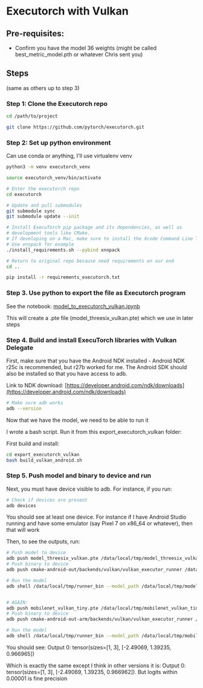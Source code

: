 # Executorch with Vulkan

## Pre-requisites:

- Confirm you have the model 36 weights (might be called best_metric_model.pth or whatever Chris sent you)

## Steps

(same as others up to step 3)

### Step 1: Clone the Executorch repo

```sh
cd /path/to/project

git clone https://github.com/pytorch/executorch.git
```

### Step 2: Set up python environment

Can use conda or anything, I'll use virtualenv venv

```sh
python3 -m venv executorch_venv

source executorch_venv/bin/activate

# Enter the executorch repo
cd executorch

# Update and pull submodules
git submodule sync
git submodule update --init

# Install ExecuTorch pip package and its dependencies, as well as
# development tools like CMake.
# If developing on a Mac, make sure to install the Xcode Command Line Tools first.
# Use xnnpack for example
./install_requirements.sh --pybind xnnpack

# Return to original repo because need requirements on our end
cd ..

pip install -r requirements_executorch.txt
```

### Step 3. Use python to export the file as Executorch program

See the notebook: [model_to_executorch_vulkan.ipynb](./model_to_executorch_vulkan.ipynb)

This will create a .pte file (model_threesix_vulkan.pte) which we use in later steps

### Step 4. Build and install ExecuTorch libraries with Vulkan Delegate

First, make sure that you have the Android NDK installed - Android NDK r25c is recommended, but r27b worked for me. The Android SDK should also be installed so that you have access to adb.

Link to NDK download: [https://developer.android.com/ndk/downloads](https://developer.android.com/ndk/downloads)

```sh
# Make sure adb works
adb --version
```

Now that we have the model, we need to be able to run it

I wrote a bash script. Run it from this export_executorch_vulkan folder:

First build and install:

```sh
cd export_executorch_vulkan
bash build_vulkan_android.sh
```

### Step 5. Push model and binary to device and run

Next, you must have device visible to adb. For instance, if you run:

```sh
# Check if devices are present
adb devices
```

You should see at least one device. For instance if I have Android Studio running and have some emulator (say Pixel 7 on x86_64 or whatever), then that will work

Then, to see the outputs, run:

```sh
# Push model to device
adb push model_threesix_vulkan.pte /data/local/tmp/model_threesix_vulkan.pte
# Push binary to device
adb push cmake-android-out/backends/vulkan/vulkan_executor_runner /data/local/tmp/runner_bin

# Run the model
adb shell /data/local/tmp/runner_bin --model_path /data/local/tmp/model_threesix_vulkan.pte


# AGAIN:
adb push mobilenet_vulkan_tiny.pte /data/local/tmp/mobilenet_vulkan_tiny.pte
# Push binary to device
adb push cmake-android-out-arm/backends/vulkan/vulkan_executor_runner /data/local/tmp/runner_bin

# Run the model
adb shell /data/local/tmp/runner_bin --model_path /data/local/tmp/mobilenet_vulkan_tiny.pte
```

You should see: Output 0: tensor(sizes=[1, 3], [-2.49069, 1.39235, 0.966965])

Which is exactly the same except I think in other versions it is: Output 0: tensor(sizes=[1, 3], [-2.49069, 1.39235, 0.966962]). But logits within 0.00001 is fine precision
